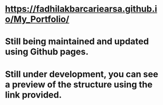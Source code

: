 # https://fadhilakbarcariearsa.github.io/My_Portfolio/
# Still being maintained and updated using Github pages.
# Still under development, you can see a preview of the structure using the link provided.  
